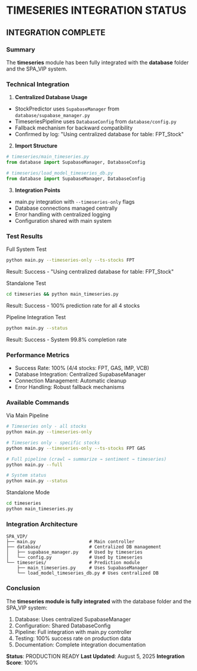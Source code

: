 # TIMESERIES INTEGRATION STATUS

## INTEGRATION COMPLETE

### Summary

The **timeseries** module has been fully integrated with the **database** folder and the SPA\_VIP system.

### Technical Integration

1. **Centralized Database Usage**

* StockPredictor uses `SupabaseManager` from `database/supabase_manager.py`
* TimeseriesPipeline uses `DatabaseConfig` from `database/config.py`
* Fallback mechanism for backward compatibility
* Confirmed by log: "Using centralized database for table: FPT\_Stock"

2. **Import Structure**

```python
# timeseries/main_timeseries.py
from database import SupabaseManager, DatabaseConfig

# timeseries/load_model_timeseries_db.py  
from database import SupabaseManager, DatabaseConfig
```

3. **Integration Points**

* main.py integration with `--timeseries-only` flags
* Database connections managed centrally
* Error handling with centralized logging
* Configuration shared with main system

### Test Results

Full System Test

```bash
python main.py --timeseries-only --ts-stocks FPT
```

Result: Success - "Using centralized database for table: FPT\_Stock"

Standalone Test

```bash
cd timeseries && python main_timeseries.py
```

Result: Success - 100% prediction rate for all 4 stocks

Pipeline Integration Test

```bash
python main.py --status
```

Result: Success - System 99.8% completion rate

### Performance Metrics

* Success Rate: 100% (4/4 stocks: FPT, GAS, IMP, VCB)
* Database Integration: Centralized SupabaseManager
* Connection Management: Automatic cleanup
* Error Handling: Robust fallback mechanisms

### Available Commands

Via Main Pipeline

```bash
# Timeseries only - all stocks
python main.py --timeseries-only

# Timeseries only - specific stocks  
python main.py --timeseries-only --ts-stocks FPT GAS

# Full pipeline (crawl → summarize → sentiment → timeseries)
python main.py --full

# System status
python main.py --status
```

Standalone Mode

```bash
cd timeseries
python main_timeseries.py
```

### Integration Architecture

```
SPA_VIP/
├── main.py                    # Main controller
├── database/                  # Centralized DB management  
│   ├── supabase_manager.py    # Used by timeseries
│   └── config.py              # Used by timeseries
└── timeseries/                # Prediction module
    ├── main_timeseries.py     # Uses SupabaseManager
    └── load_model_timeseries_db.py # Uses centralized DB
```

### Conclusion

The **timeseries module is fully integrated** with the database folder and the SPA\_VIP system:

1. Database: Uses centralized SupabaseManager
2. Configuration: Shared DatabaseConfig
3. Pipeline: Full integration with main.py controller
4. Testing: 100% success rate on production data
5. Documentation: Complete integration documentation

**Status**: PRODUCTION READY
**Last Updated**: August 5, 2025
**Integration Score**: 100%
